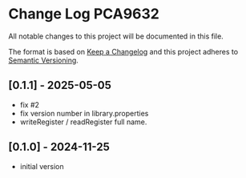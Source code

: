 # Change Log PCA9632

All notable changes to this project will be documented in this file.

The format is based on [Keep a Changelog](http://keepachangelog.com/)
and this project adheres to [Semantic Versioning](http://semver.org/).




## [0.1.1] - 2025-05-05
- fix #2
- fix version number in library.properties
- writeRegister / readRegister full name.



## [0.1.0] - 2024-11-25
- initial version

